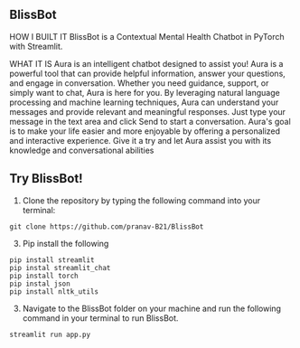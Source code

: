 ## BlissBot

HOW I BUILT IT
BlissBot is a Contextual Mental Health Chatbot in PyTorch with Streamlit.

WHAT IT IS
Aura is an intelligent chatbot designed to assist you! Aura is a powerful tool that can provide helpful information, answer your questions, and engage in conversation. Whether you need guidance, support, or simply want to chat, Aura is here for you. By leveraging natural language processing and machine learning techniques, Aura can understand your messages and provide relevant and meaningful responses. Just type your message in the text area and click Send to start a conversation. Aura's goal is to make your life easier and more enjoyable by offering a personalized and interactive experience. Give it a try and let Aura assist you with its knowledge and conversational abilities

## Try BlissBot!

1. Clone the repository by typing the following command into your terminal:

```
git clone https://github.com/pranav-B21/BlissBot
```

3. Pip install the following

```
pip install streamlit
pip instal streamlit_chat
pip install torch
pip instal json
pip install nltk_utils
```

3. Navigate to the BlissBot folder on your machine and run the following command in your terminal to run BlissBot.

```
streamlit run app.py
```

